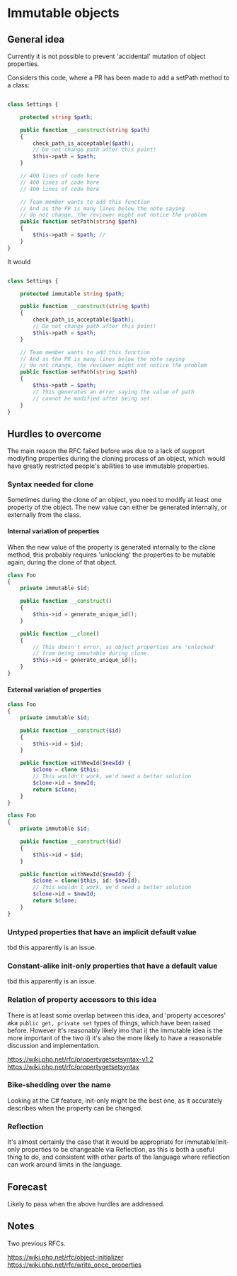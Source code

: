 # Immutable objects

## General idea

Currently it is not possible to prevent 'accidental' mutation of object properties.

Considers this code, where a PR has been made to add a setPath method to a class:

```php

class Settings {

    protected string $path;

    public function __construct(string $path)
    {
        check_path_is_acceptable($path);
        // Do not change path after this point!
        $this->path = $path;
    }

    // 400 lines of code here
    // 400 lines of code here
    // 400 lines of code here

    // Team member wants to add this function 
    // And as the PR is many lines below the note saying
    // do not change, the reviewer might not notice the problem
    public function setPath(string $path)
    {
        $this->path = $path; // 
    }
}
```

It would

```php

class Settings {

    protected immutable string $path;

    public function __construct(string $path)
    {
        check_path_is_acceptable($path);
        // Do not change path after this point!
        $this->path = $path;
    }

    // Team member wants to add this function 
    // And as the PR is many lines below the note saying
    // do not change, the reviewer might not notice the problem
    public function setPath(string $path)
    {
        $this->path = $path;
        // This generates an error saying the value of path
        // cannot be modified after being set.
    }
}
```

## Hurdles to overcome


The main reason the RFC failed before was due to a lack of support modiyfing properties during the cloning process of an object, which would have greatly restricted people's abilities to use immutable properties.  

### Syntax needed for clone

Sometimes during the clone of an object, you need to modify at least one property of the object. The new value can either be generated internally, or externally from the class. 

#### Internal variation of properties

When the new value of the property is generated internally to the clone method, this probably requires 'unlocking' the properties to be mutable again, during the clone of that object.

```php
class Foo
{
    private immutable $id;

    public function __construct()
    {
        $this->id = generate_unique_id();
    }

    public function __clone()
    {
        // This doesn't error, as object properties are 'unlocked'
        // from being immutable during clone.
        $this->id = generate_unique_id();
    }
}
```

#### External variation of properties

```php
class Foo
{
    private immutable $id;

    public function __construct($id)
    {
        $this->id = $id;
    }

    public function withNewId($newId) {
        $clone = clone $this;
        // This wouldn't work, we'd need a better solution
        $clone->id = $newId;
        return $clone;
    }
}
```


```php
class Foo
{
    private immutable $id;

    public function __construct($id)
    {
        $this->id = $id;
    }

    public function withNewId($newId) {
        $clone = clone($this, id: $newId);
        // This wouldn't work, we'd need a better solution
        $clone->id = $newId;
        return $clone;
    }
}
```

### Untyped properties that have an implicit default value

tbd this apparently is an issue.

### Constant-alike init-only properties that have a default value

tbd this apparently is an issue.

### Relation of property accessors to this idea

There is at least some overlap between this idea, and 'property accesores' aka `public get, private set` types of things, which have been raised before. However it's reasonably likely imo that i) the immutable idea is the more important of the two ii) it's also the more likely to have a reasonable discussion and implementation.

https://wiki.php.net/rfc/propertygetsetsyntax-v1.2
https://wiki.php.net/rfc/propertygetsetsyntax

### Bike-shedding over the name

Looking at the C# feature, init-only might be the best one, as it accurately describes when the property can be changed.

### Reflection

It's almost certainly the case that it would be appropriate for immutable/init-only properties to be changeable via Reflection, as this is both a useful thing to do, and consistent with other parts of the language where reflection can work around limits in the language. 

## Forecast

Likely to pass when the above hurdles are addressed.

## Notes

Two previous RFCs.

https://wiki.php.net/rfc/object-initializer
https://wiki.php.net/rfc/write_once_properties
